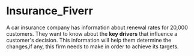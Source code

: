# Insurance_Fiverr
A car insurance company has information about renewal rates for 20,000 customers. They want to know about the __key drivers__ that influence a customer's decision. This information will help them determine the changes,if any, this firm needs to make in order to achieve its targets.
